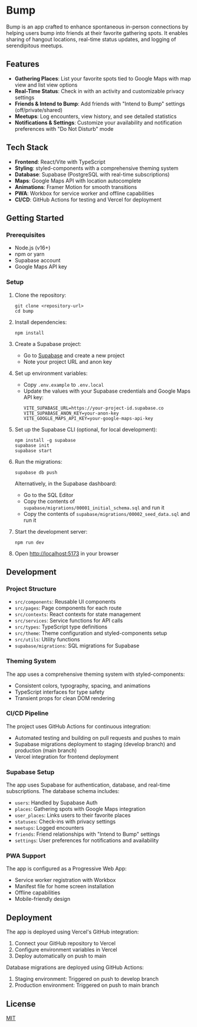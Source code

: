 # Bump

Bump is an app crafted to enhance spontaneous in-person connections by helping users bump into friends at their favorite gathering spots. It enables sharing of hangout locations, real-time status updates, and logging of serendipitous meetups.

## Features

- **Gathering Places**: List your favorite spots tied to Google Maps with map view and list view options
- **Real-Time Status**: Check in with an activity and customizable privacy settings
- **Friends & Intend to Bump**: Add friends with "Intend to Bump" settings (off/private/shared)
- **Meetups**: Log encounters, view history, and see detailed statistics
- **Notifications & Settings**: Customize your availability and notification preferences with "Do Not Disturb" mode

## Tech Stack

- **Frontend**: React/Vite with TypeScript
- **Styling**: styled-components with a comprehensive theming system
- **Database**: Supabase (PostgreSQL with real-time subscriptions)
- **Maps**: Google Maps API with location autocomplete
- **Animations**: Framer Motion for smooth transitions
- **PWA**: Workbox for service worker and offline capabilities
- **CI/CD**: GitHub Actions for testing and Vercel for deployment

## Getting Started

### Prerequisites

- Node.js (v16+)
- npm or yarn
- Supabase account
- Google Maps API key

### Setup

1. Clone the repository:
   ```
   git clone <repository-url>
   cd bump
   ```

2. Install dependencies:
   ```
   npm install
   ```

3. Create a Supabase project:
   - Go to [Supabase](https://supabase.com/) and create a new project
   - Note your project URL and anon key

4. Set up environment variables:
   - Copy `.env.example` to `.env.local`
   - Update the values with your Supabase credentials and Google Maps API key:
     ```
     VITE_SUPABASE_URL=https://your-project-id.supabase.co
     VITE_SUPABASE_ANON_KEY=your-anon-key
     VITE_GOOGLE_MAPS_API_KEY=your-google-maps-api-key
     ```

5. Set up the Supabase CLI (optional, for local development):
   ```
   npm install -g supabase
   supabase init
   supabase start
   ```

6. Run the migrations:
   ```
   supabase db push
   ```
   
   Alternatively, in the Supabase dashboard:
   - Go to the SQL Editor
   - Copy the contents of `supabase/migrations/00001_initial_schema.sql` and run it
   - Copy the contents of `supabase/migrations/00002_seed_data.sql` and run it

7. Start the development server:
   ```
   npm run dev
   ```

8. Open [http://localhost:5173](http://localhost:5173) in your browser

## Development

### Project Structure

- `src/components`: Reusable UI components
- `src/pages`: Page components for each route
- `src/contexts`: React contexts for state management
- `src/services`: Service functions for API calls
- `src/types`: TypeScript type definitions
- `src/theme`: Theme configuration and styled-components setup
- `src/utils`: Utility functions
- `supabase/migrations`: SQL migrations for Supabase

### Theming System

The app uses a comprehensive theming system with styled-components:

- Consistent colors, typography, spacing, and animations
- TypeScript interfaces for type safety
- Transient props for clean DOM rendering

### CI/CD Pipeline

The project uses GitHub Actions for continuous integration:

- Automated testing and building on pull requests and pushes to main
- Supabase migrations deployment to staging (develop branch) and production (main branch)
- Vercel integration for frontend deployment

### Supabase Setup

The app uses Supabase for authentication, database, and real-time subscriptions. The database schema includes:

- `users`: Handled by Supabase Auth
- `places`: Gathering spots with Google Maps integration
- `user_places`: Links users to their favorite places
- `statuses`: Check-ins with privacy settings
- `meetups`: Logged encounters
- `friends`: Friend relationships with "Intend to Bump" settings
- `settings`: User preferences for notifications and availability

### PWA Support

The app is configured as a Progressive Web App:

- Service worker registration with Workbox
- Manifest file for home screen installation
- Offline capabilities
- Mobile-friendly design

## Deployment

The app is deployed using Vercel's GitHub integration:

1. Connect your GitHub repository to Vercel
2. Configure environment variables in Vercel
3. Deploy automatically on push to main

Database migrations are deployed using GitHub Actions:

1. Staging environment: Triggered on push to develop branch
2. Production environment: Triggered on push to main branch

## License

[MIT](LICENSE)
